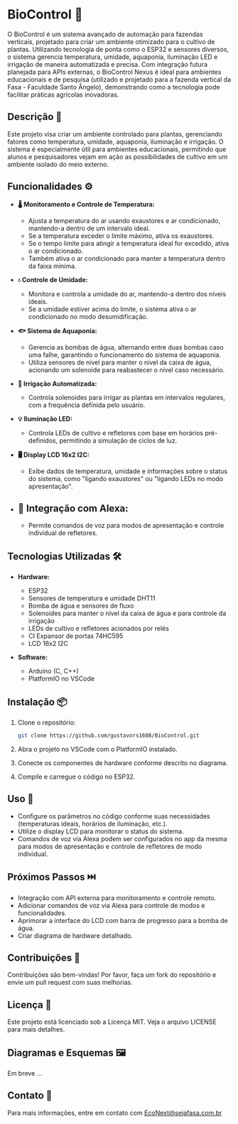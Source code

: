 # BioControl 🌿

O BioControl é um sistema avançado de automação para fazendas verticais, projetado para criar um ambiente otimizado para o cultivo de plantas. Utilizando tecnologia de ponta como o ESP32 e sensores diversos, o sistema gerencia temperatura, umidade, aquaponia, iluminação LED e irrigação de maneira automatizada e precisa. Com integração futura planejada para APIs externas, o BioControl Nexus é ideal para ambientes educacionais e de pesquisa (utilizado e projetado para a fazenda vertical da Fasa - Faculdade Santo Ângelo), demonstrando como a tecnologia pode facilitar práticas agrícolas inovadoras.

## Descrição 📝

Este projeto visa criar um ambiente controlado para plantas, gerenciando fatores como temperatura, umidade, aquaponia, iluminação e irrigação. O sistema é especialmente útil para ambientes educacionais, permitindo que alunos e pesquisadores vejam em ação as possibilidades de cultivo em um ambiente isolado do meio externo.

## Funcionalidades ⚙️


- **🌡️ Monitoramento e Controle de Temperatura:**

  - Ajusta a temperatura do ar usando exaustores e ar condicionado, mantendo-a dentro de um intervalo ideal.
  - Se a temperatura exceder o limite máximo, ativa os exaustores.
  - Se o tempo limite para atingir a temperatura ideal for excedido, ativa o ar condicionado.
  - Também ativa o ar condicionado para manter a temperatura dentro da faixa mínima.
- **💧 Controle de Umidade:**

  - Monitora e controla a umidade do ar, mantendo-a dentro dos níveis ideais.
  - Se a umidade estiver acima do limite, o sistema ativa o ar condicionado no modo desumidificação.
- **🐟 Sistema de Aquaponia:**

  - Gerencia as bombas de água, alternando entre duas bombas caso uma falhe, garantindo o funcionamento do sistema de aquaponia.
  - Utiliza sensores de nível para manter o nível da caixa de água, acionando um solenoide para reabastecer o nível caso necessário.
- **🌱 Irrigação Automatizada:**

  - Controla solenoides para irrigar as plantas em intervalos regulares, com a frequência definida pelo usuário.
- **💡 Iluminação LED:**

  - Controla LEDs de cultivo e refletores com base em horários pré-definidos, permitindo a simulação de ciclos de luz.
- **🖥️ Display LCD 16x2 I2C:**

  - Exibe dados de temperatura, umidade e informações sobre o status do sistema, como "ligando exaustores" ou "ligando LEDs no modo apresentação".
- ## 🎤 Integração com Alexa:

  - Permite comandos de voz para modos de apresentação e controle individual de refletores.

## Tecnologias Utilizadas 🛠️

- **Hardware:**
  - ESP32
  - Sensores de temperatura e umidade DHT11
  - Bomba de água e sensores de fluxo
  - Solenoides para manter o nível da caixa de água e para controle da irrigação
  - LEDs de cultivo e refletores acionados por relés
  - CI Expansor de portas 74HC595
  - LCD 16x2 I2C

- **Software:**
  - Arduino (C, C++)
  - PlatformIO no VSCode

## Instalação 📦

1. Clone o repositório:
   ```bash
   git clone https://github.com/gustavors1608/BioControl.git
   
2. Abra o projeto no VSCode com o PlatformIO instalado.

3. Conecte os componentes de hardware conforme descrito no diagrama.

4. Compile e carregue o código no ESP32.

## Uso 🚀
- Configure os parâmetros no código conforme suas necessidades (temperaturas ideais, horários de iluminação, etc.).
- Utilize o display LCD para monitorar o status do sistema.
- Comandos de voz via Alexa podem ser configurados no app da mesma para modos de apresentação e controle de refletores de modo individual.

## Próximos Passos ⏭️

- Integração com API externa para monitoramento e controle remoto.
- Adicionar comandos de voz via Alexa para controle de modos e funcionalidades.
- Aprimorar a interface do LCD com barra de progresso para a bomba de água.
- Criar diagrama de hardware detalhado.

## Contribuições 🤝
Contribuições são bem-vindas! Por favor, faça um fork do repositório e envie um pull request com suas melhorias.

## Licença 📄
Este projeto está licenciado sob a Licença MIT. Veja o arquivo LICENSE para mais detalhes.

## Diagramas e Esquemas 🖼️
Em breve ...

## Contato 📧
Para mais informações, entre em contato com EcoNext@sejafasa.com.br
